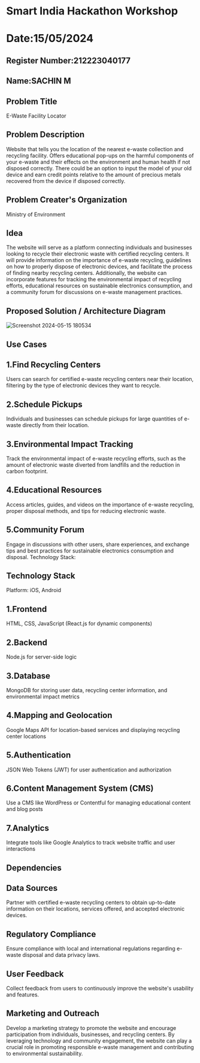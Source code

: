 # Smart India Hackathon Workshop
# Date:15/05/2024
## Register Number:212223040177
## Name:SACHIN M
## Problem Title
E-Waste Facility Locator
## Problem Description
Website that tells you the location of the nearest e-waste collection and recycling facility. Offers educational pop-ups on the harmful components of your e-waste and their effects on the environment and human health if not disposed correctly. There could be an option to input the model of your old device and earn credit points relative to the amount of precious metals recovered from the device if disposed correctly.
## Problem Creater's Organization
Ministry of Environment

## Idea
The website will serve as a platform connecting individuals and businesses looking to recycle their electronic waste with certified recycling centers. It will provide information on the importance of e-waste recycling, guidelines on how to properly dispose of electronic devices, and facilitate the process of finding nearby recycling centers. Additionally, the website can incorporate features for tracking the environmental impact of recycling efforts, educational resources on sustainable electronics consumption, and a community forum for discussions on e-waste management practices.

## Proposed Solution / Architecture Diagram
![Screenshot 2024-05-15 180534](https://github.com/Sachin-0305/SIHPS/assets/149985717/8161a65a-17e0-4e3a-873a-fc881574a38c)


## Use Cases
## 1.Find Recycling Centers
Users can search for certified e-waste recycling centers near their location, filtering by the type of electronic devices they want to recycle.
## 2.Schedule Pickups
Individuals and businesses can schedule pickups for large quantities of e-waste directly from their location.
## 3.Environmental Impact Tracking
Track the environmental impact of e-waste recycling efforts, such as the amount of electronic waste diverted from landfills and the reduction in carbon footprint.
## 4.Educational Resources
Access articles, guides, and videos on the importance of e-waste recycling, proper disposal methods, and tips for reducing electronic waste.
## 5.Community Forum
Engage in discussions with other users, share experiences, and exchange tips and best practices for sustainable electronics consumption and disposal.
Technology Stack:

## Technology Stack
Platform: iOS, Android
## 1.Frontend
HTML, CSS, JavaScript (React.js for dynamic components)
## 2.Backend
Node.js for server-side logic
## 3.Database
MongoDB for storing user data, recycling center information, and environmental impact metrics
## 4.Mapping and Geolocation
Google Maps API for location-based services and displaying recycling center locations
## 5.Authentication
JSON Web Tokens (JWT) for user authentication and authorization
## 6.Content Management System (CMS)
Use a CMS like WordPress or Contentful for managing educational content and blog posts
## 7.Analytics
Integrate tools like Google Analytics to track website traffic and user interactions

## Dependencies
## Data Sources
Partner with certified e-waste recycling centers to obtain up-to-date information on their locations, services offered, and accepted electronic devices.
## Regulatory Compliance
Ensure compliance with local and international regulations regarding e-waste disposal and data privacy laws.
## User Feedback
Collect feedback from users to continuously improve the website's usability and features.
## Marketing and Outreach
Develop a marketing strategy to promote the website and encourage participation from individuals, businesses, and recycling centers.
By leveraging technology and community engagement, the website can play a crucial role in promoting responsible e-waste management and contributing to environmental sustainability.

